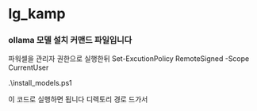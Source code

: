 # lg_kamp


### ollama 모델 설치 커맨드 파일입니다

파워셀을 관리자 권한으로 실행한뒤
Set-ExcutionPolicy RemoteSigned -Scope CurrentUser

.\install_models.ps1

이 코드로 실행하면 됩니다 디렉토리 경로 드가서
